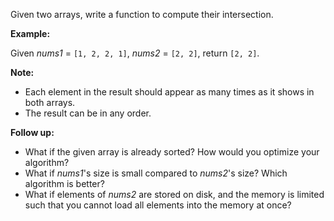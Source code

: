 Given two arrays, write a function to compute their intersection.

**Example:**

Given *nums1* = `[1, 2, 2, 1]`, *nums2* = `[2, 2]`, return `[2, 2]`.

**Note:**

 - Each element in the result should appear as many times as it shows in both arrays.
 - The result can be in any order.

**Follow up:**

 - What if the given array is already sorted? How would you optimize your algorithm?
 - What if *nums1*'s size is small compared to *nums2*'s size? Which algorithm is better?
 - What if elements of *nums2* are stored on disk, and the memory is limited such that you cannot load all elements into the memory at once?
